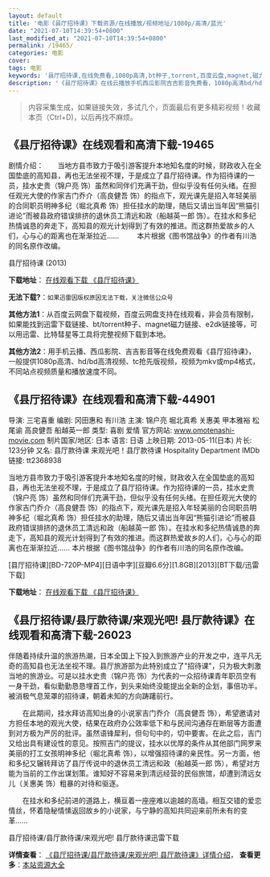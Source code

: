 ```yaml
---
layout: default
title: '电影《县厅招待课》下载资源/在线播放/视频地址/1080p/高清/蓝光'
date: "2021-07-10T14:39:54+0800"
last_modified_at: "2021-07-10T14:39:54+0800"
permalink: /19465/
categories: 电影
cover:
tags: 电影
keywords: '县厅招待课,在线免费看,1080p高清,bt种子,torrent,百度云盘,magnet,磁力链,迅雷下载资源'
description: '《县厅招待课》在线云播放手机西瓜影院吉吉影音免费看，1080p高清bd/hd未删减完整版和tc抢先枪版，mkv/mp4格式，附带bt/torrent种子、magnet/磁力链、百度云盘、网盘资源迅雷下载链接'
---
```


>内容采集生成，如果链接失效，多试几个，页面最后有更多精彩视频！收藏本页（Ctrl+D)，以后再找不麻烦。


## 《县厅招待课》在线观看和高清下载-19465

剧情介绍：　　当地方县市致力于吸引游客提升本地知名度的时候，财政收入在全国垫底的高知县，再也无法坐视不理，于是成立了县厅招待课。作为招待课的一员，挂水史贵（锦户亮 饰）虽然和同伴们充满干劲，但似乎没有任何头绪。在担任观光大使的作家吉门乔介（高良健吾 饰）的指点下，观光课先是招入年轻美丽的合同职员明神多纪（堀北真希 饰）担任挂水的助理，随后又请出当年因“熊猫引进论”而被县政府错误排挤的退休员工清远和政（船越英一郎 饰）。在挂水和多纪热情诚恳的奔走下，高知县的观光计划得到了有效的推进。而这群热爱故乡的人们，心与心的距离也在渐渐拉近……  　　本片根据《图书馆战争》的作者有川浩的同名原作改编。


县厅招待课 (2013)

**下载地址**： [在线观看下载 《县厅招待课》](https://www.btbtdy.me/btdy/dy2337.html) 


**无法下载?**：`如果迅雷因版权原因无法下载，关注微信公众号 `

**其他方法1**：从百度云网盘下载视频，百度云网盘支持在线观看，非会员有限制，如果能找到迅雷下载链接、bt/torrent种子、magnet磁力链接、e2dk链接等，可以用迅雷、比特彗星等工具将完整视频下载到本地。

**其他方法2**：用手机云播、西瓜影院、吉吉影音等在线免费观看《县厅招待课》，一般提供1080p高清、hd/bd高清视频、tc抢先版视频，视频为mkv或mp4格式，不同站点视频质量和播放速度不同。


## 《县厅招待课》在线观看和高清下载-44901

导演: 三宅喜重 编剧: 冈田惠和 有川浩 主演: 锦户亮 堀北真希 关惠美 甲本雅裕 松尾谕 高良健吾 船越英一郎 类型: 喜剧 爱情 官方网站: www.omotenashi-movie.com 制片国家/地区: 日本 语言: 日语 上映日期: 2013-05-11(日本) 片长: 123分钟 又名: 县厅款待课 来观光吧！县厅款待课 Hospitality Department IMDb链接: tt2368938

当地方县市致力于吸引游客提升本地知名度的时候，财政收入在全国垫底的高知县，再也无法坐视不理，于是成立了县厅招待课。作为招待课的一员，挂水史贵（锦户亮 饰）虽然和同伴们充满干劲，但似乎没有任何头绪。在担任观光大使的作家吉门乔介（高良健吾 饰）的指点下，观光课先是招入年轻美丽的合同职员明神多纪（堀北真希 饰）担任挂水的助理，随后又请出当年因“熊猫引进论”而被县政府错误排挤的退休员工清远和政（船越英一郎 饰）。在挂水和多纪热情诚恳的奔走下，高知县的观光计划得到了有效的推进。而这群热爱故乡的人们，心与心的距离也在渐渐拉近…… 本片根据《图书馆战争》的作者有川浩的同名原作改编。


[县厅招待课][BD-720P-MP4][日语中字][豆瓣6.6分][1.8GB][2013][BT下载/迅雷下载]

**下载地址**： [在线观看下载 《县厅招待课》](https://www.btdx8.com/torrent/hospitality_department_2013.html) 


## 《县厅招待课/县厅款待课/来观光吧! 县厅款待课》在线观看和高清下载-26023

伴随着持续升温的旅游热潮，日本全国上下投入到旅游产业的开发之中，连平凡无奇的高知县也无法坐视不理。县厅旅游部为此特别成立了"招待课"，只为极大刺激当地的旅游业。可是以挂水史贵（锦户亮 饰）为代表的一众招待课青年职员空有一身干劲，看似勤勤恳恳埋首工作，到头来始终没能提出全新的企划，事倍功半。被消极气息笼罩的招待课，朝着未知的方向踌躇前行。</p>　　在此期间，挂水拜访高知出身的小说家吉门乔介（高良健吾 饰），希望邀请对方担任本地的观光大使，结果在政府办公效率低下和与民间沟通存在断层等方面遭到对方极为严厉的批评。虽然语锋犀利，但句句中的，切中要害。在此之后，吉门又给出具有建设性的意见。按照吉门的提议，挂水以优厚的条件从其他部门网罗来美丽的打工女孩明神多纪（堀北真希 饰），以增强招待课的亲民性。另一方面，他和多纪又辗转拜访了县厅传说中的退休员工清远和政（船越英一郎 饰），希望对方能为当前的工作出谋划策。谁知好不容易来到清远经营的民俗旅馆，却遭到清远女儿（关惠美 饰）粗暴的对待和驱逐。</p>　　在挂水和多纪前进的道路上，横亘着一座座难以逾越的高墙。相互交错的爱恋情丝，怀着隐秘情愫返回故乡的小说家，与宁静的高知共同迎来前所未有的变革&hellip;…


县厅招待课/县厅款待课/来观光吧! 县厅款待课迅雷下载

**详情查看**： [《县厅招待课/县厅款待课/来观光吧! 县厅款待课》详情介绍](/movie/26023/)， **查看更多**：[本站资源大全](/movie/t/all/)

